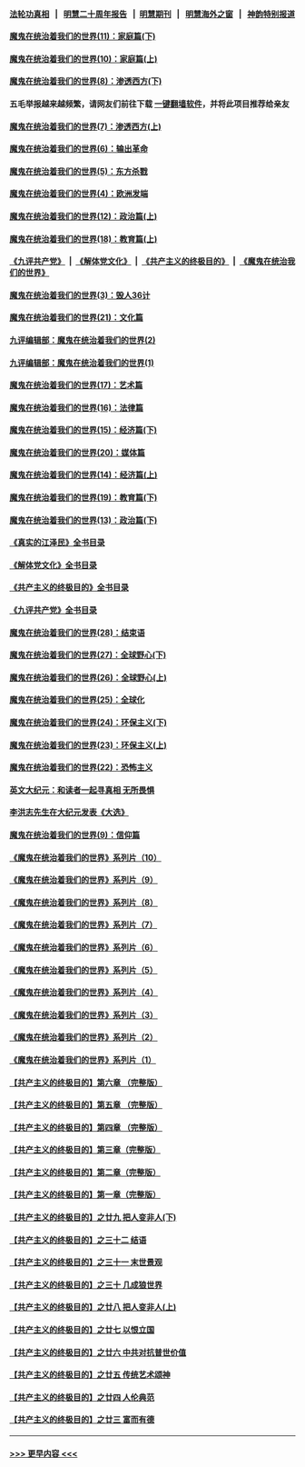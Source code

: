 #### [法轮功真相](https://github.com/gfw-breaker/truth/blob/master/README.md?t=0) &nbsp;&nbsp;|&nbsp;&nbsp; [明慧二十周年报告](https://github.com/gfw-breaker/mh-reports/blob/master/README.md?t=0) &nbsp;&nbsp;|&nbsp;&nbsp;[明慧期刊](https://github.com/gfw-breaker/mh-qikan) &nbsp;&nbsp;|&nbsp;&nbsp; [明慧海外之窗](https://github.com/gfw-breaker/mh-news/blob/master/README.md?t=0) &nbsp;&nbsp;|&nbsp;&nbsp; [神韵特别报道](https://github.com/gfw-breaker/mh-news/blob/master/shenyun.md?t=0)
#### [魔鬼在统治着我们的世界(11)：家庭篇(下)](../pages/nsc422/n10440961.md?t=11290950) 
#### [魔鬼在统治着我们的世界(10)：家庭篇(上)](../pages/nsc422/n10435448.md?t=11290950) 
#### [魔鬼在统治着我们的世界(8)：渗透西方(下)](../pages/nsc422/n10429603.md?t=11290950) 
#### 五毛举报越来越频繁，请网友们前往下载 [一键翻墙软件](https://github.com/gfw-breaker/ssr-accounts)，并将此项目推荐给亲友
#### [魔鬼在统治着我们的世界(7)：渗透西方(上)](../pages/nsc422/n10426013.md?t=11290950) 
#### [魔鬼在统治着我们的世界(6)：输出革命](../pages/nsc422/n10421536.md?t=11290950) 
#### [魔鬼在统治着我们的世界(5)：东方杀戮](../pages/nsc422/n10417707.md?t=11290950) 
#### [魔鬼在统治着我们的世界(4)：欧洲发端](../pages/nsc422/n10414890.md?t=11290950) 
#### [魔鬼在统治着我们的世界(12)：政治篇(上)](../pages/nsc422/n10444576.md?t=11290950) 
#### [魔鬼在统治着我们的世界(18)：教育篇(上)](../pages/nsc422/n10526970.md?t=11290950) 
#### [《九评共产党》](https://github.com/begood0513/9ping.md/blob/master/README.md) &nbsp;|&nbsp; [《解体党文化》](../../../../jtdwh.md/blob/master/README.md)  &nbsp;|&nbsp; [《共产主义的终极目的》](../../../../gczydzjmd.md/blob/master/README.md) &nbsp;|&nbsp; [《魔鬼在统治我们的世界》](../../../../mgztzwmdsj.md/blob/master/README.md) 
#### [魔鬼在统治着我们的世界(3)：毁人36计](../pages/nsc422/n10411583.md?t=11290950) 
#### [魔鬼在统治着我们的世界(21)：文化篇](../pages/nsc422/n10597706.md?t=11290950) 
#### [九评编辑部：魔鬼在统治着我们的世界(2)](../pages/nsc422/n10410036.md?t=11290950) 
#### [九评编辑部：魔鬼在统治着我们的世界(1)](../pages/nsc422/n10406825.md?t=11290950) 
#### [魔鬼在统治着我们的世界(17)：艺术篇](../pages/nsc422/n10499093.md?t=11290950) 
#### [魔鬼在统治着我们的世界(16)：法律篇](../pages/nsc422/n10485969.md?t=11290950) 
#### [魔鬼在统治着我们的世界(15)：经济篇(下)](../pages/nsc422/n10469975.md?t=11290950) 
#### [魔鬼在统治着我们的世界(20)：媒体篇](../pages/nsc422/n10586579.md?t=11290950) 
#### [魔鬼在统治着我们的世界(14)：经济篇(上)](../pages/nsc422/n10457370.md?t=11290950) 
#### [魔鬼在统治着我们的世界(19)：教育篇(下)](../pages/nsc422/n10564808.md?t=11290950) 
#### [魔鬼在统治着我们的世界(13)：政治篇(下)](../pages/nsc422/n10448270.md?t=11290950) 
#### [《真实的江泽民》全书目录](../pages/nsc422/n13721399.md?t=11290950) 
#### [《解体党文化》全书目录](../pages/nsc422/n13721157.md?t=11290950) 
#### [《共产主义的终极目的》全书目录](../pages/nsc422/n13721048.md?t=11290950) 
#### [《九评共产党》全书目录](../pages/nsc422/n13708085.md?t=11290950) 
#### [魔鬼在统治着我们的世界(28)：结束语](../pages/nsc422/n10936246.md?t=11290950) 
#### [魔鬼在统治着我们的世界(27)：全球野心(下)](../pages/nsc422/n10928319.md?t=11290950) 
#### [魔鬼在统治着我们的世界(26)：全球野心(上)](../pages/nsc422/n10900318.md?t=11290950) 
#### [魔鬼在统治着我们的世界(25)：全球化](../pages/nsc422/n10788205.md?t=11290950) 
#### [魔鬼在统治着我们的世界(24)：环保主义(下)](../pages/nsc422/n10695307.md?t=11290950) 
#### [魔鬼在统治着我们的世界(23)：环保主义(上)](../pages/nsc422/n10688613.md?t=11290950) 
#### [魔鬼在统治着我们的世界(22)：恐怖主义](../pages/nsc422/n10614727.md?t=11290950) 
#### [英文大纪元：和读者一起寻真相 无所畏惧](../pages/nsc422/n12542027.md?t=11290950) 
#### [李洪志先生在大纪元发表《大选》](../pages/nsc422/n12534746.md?t=11290950) 
#### [魔鬼在统治着我们的世界(9)：信仰篇](../pages/nsc422/n10432159.md?t=11290950) 
#### [《魔鬼在统治着我们的世界》系列片（10）](../pages/nsc422/n12292670.md?t=11290950) 
#### [《魔鬼在统治着我们的世界》系列片（9）](../pages/nsc422/n12290859.md?t=11290950) 
#### [《魔鬼在统治着我们的世界》系列片（8）](../pages/nsc422/n12287445.md?t=11290950) 
#### [《魔鬼在统治着我们的世界》系列片（7）](../pages/nsc422/n12283425.md?t=11290950) 
#### [《魔鬼在统治着我们的世界》系列片（6）](../pages/nsc422/n12282314.md?t=11290950) 
#### [《魔鬼在统治着我们的世界》系列片（5）](../pages/nsc422/n12281419.md?t=11290950) 
#### [《魔鬼在统治着我们的世界》系列片（4）](../pages/nsc422/n12274024.md?t=11290950) 
#### [《魔鬼在统治着我们的世界》系列片（3）](../pages/nsc422/n12271322.md?t=11290950) 
#### [《魔鬼在统治着我们的世界》系列片（2）](../pages/nsc422/n12269049.md?t=11290950) 
#### [《魔鬼在统治着我们的世界》系列片（1）](../pages/nsc422/n12267575.md?t=11290950) 
#### [【共产主义的终极目的】第六章 （完整版）](../pages/nsc422/n11428913.md?t=11290950) 
#### [【共产主义的终极目的】第五章 （完整版）](../pages/nsc422/n11428912.md?t=11290950) 
#### [【共产主义的终极目的】第四章 （完整版）](../pages/nsc422/n11428907.md?t=11290950) 
#### [【共产主义的终极目的】第三章（完整版）](../pages/nsc422/n11428848.md?t=11290950) 
#### [【共产主义的终极目的】第二章（完整版）](../pages/nsc422/n11428831.md?t=11290950) 
#### [【共产主义的终极目的】第一章（完整版）](../pages/nsc422/n11417651.md?t=11290950) 
#### [【共产主义的终极目的】之廿九 把人变非人(下)](../pages/nsc422/n11344140.md?t=11290950) 
#### [【共产主义的终极目的】之三十二 结语](../pages/nsc422/n11360535.md?t=11290950) 
#### [【共产主义的终极目的】之三十一 末世景观](../pages/nsc422/n11351129.md?t=11290950) 
#### [【共产主义的终极目的】之三十 几成狼世界](../pages/nsc422/n11348280.md?t=11290950) 
#### [【共产主义的终极目的】之廿八 把人变非人(上)](../pages/nsc422/n11340492.md?t=11290950) 
#### [【共产主义的终极目的】之廿七 以恨立国](../pages/nsc422/n11336944.md?t=11290950) 
#### [【共产主义的终极目的】之廿六 中共对抗普世价值](../pages/nsc422/n11324785.md?t=11290950) 
#### [【共产主义的终极目的】之廿五 传统艺术颂神](../pages/nsc422/n11296396.md?t=11290950) 
#### [【共产主义的终极目的】之廿四 人伦典范](../pages/nsc422/n11296397.md?t=11290950) 
#### [【共产主义的终极目的】之廿三 富而有德](../pages/nsc422/n11283598.md?t=11290950) 

----
#### [ >>> 更早内容 <<< ](../indexes/nsc422-earlier.md)
